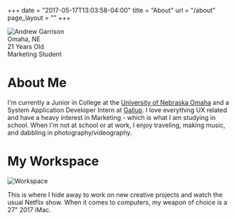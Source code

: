 +++
date = "2017-05-17T13:03:58-04:00"
title = "About"
url = "/about"
page_layout = ""
+++


<img class="c-image--profile" src="/img/andrewgarrison.jpg" title="Profile Picture" alt="Andrew Garrison" />

<div class="c-info">
    <div class="c-info__location">Omaha, NE</div>
    <div class="c-info__age">21 Years Old</div>
    <div class="c-info__occupation">Marketing Student</div>
    <div class="c-info__social">
        <a class="c-info__social-icon" href="//www.linkedin.com/in/andrewtategarrison/"><i class="fab fa-linkedin-in fa-2x"></i></a>
        <a class="c-info__social-icon" href="//github.com/andrewgarrison"><i class="fab fa-github fa-2x"></i></a>
        <a class="c-info__social-icon" href="//twitter.com/Andrew_Garrison"><i class="fab fa-twitter fa-2x"></i></a>
        <a class="c-info__social-icon" href="//www.instagram.com/andrew_garrison/"><i class="fab fa-instagram fa-2x"></i></a>
    </div>
</div>

# About Me

I'm currently a Junior in College at the <a href="//www.unomaha.edu/" title="www.unomaha.edu">University of Nebraska Omaha</a> and a System Application Developer Intern at <a href="//www.gallup.com/home.aspx" title="www.gallup.com">Gallup</a>. I love everything UX related and have a heavy interest in Marketing - which is what I am studying in school. When I'm not at school or at work, I enjoy traveling, making music, and dabbling in photography/videography. 


# My Workspace

![Workspace](/img/workspace.jpg "Andrew's Desk and Computer")

This is where I hide away to work on new creative projects and watch the usual Netflix show. When it comes to computers, my weapon of choice is a 27" 2017 iMac. 
